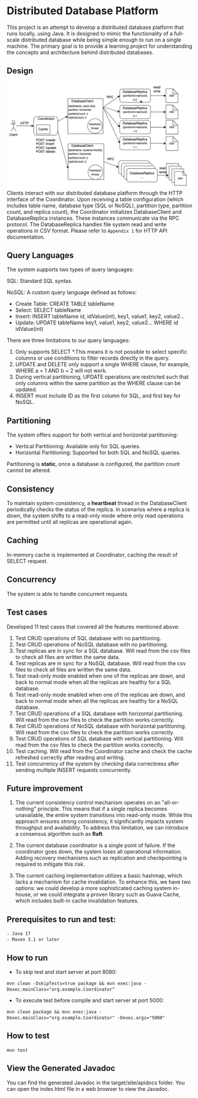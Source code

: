 # Distributed Database Platform 

This project is an attempt to develop a distributed database platform that runs locally, using Java. It is designed to mimic the functionality of a full-scale distributed database while being simple enough to run on a single machine. The primary goal is to provide a learning project for understanding the concepts and architecture behind distributed databases.

## Design
![design](design.png)
Clients interact with our distributed database platform through the HTTP interface of the Coordinator. Upon receiving a table configuration (which includes table name, database type (SQL or NoSQL), partition type, partition count, and replica count), the Coordinator initializes DatabaseClient and DatabaseReplica instances. These instances communicate via the RPC protocol. The DatabaseReplica handles file system read and write operations in CSV format. Please refer to `Appendix 1` for HTTP API documentation.

## Query Languages
The system supports two types of query languages:

SQL: Standard SQL syntax.

NoSQL: A custom query language defined as follows:

- Create Table: CREATE TABLE tableName
- Select: SELECT tableName
- Insert: INSERT tableName id, idValue(int), key1, value1, key2, value2…
- Update: UPDATE tableName key1, value1, key2, value2… WHERE id idValue(int)

There are three limitations to our query languages:
1. Only supports SELECT *.This means it is not possible to select specific columns or use conditions to filter records directly in the query.
2. UPDATE and DELETE only support a single WHERE clause, for example, WHERE a = 1 AND b = 2 will not work.
3. During vertical partitioning, UPDATE operations are restricted such that only columns within the same partition as the WHERE clause can be updated.
4. INSERT must include ID as the first column for SQL, and first key for NoSQL.

## Partitioning
The system offers support for both vertical and horizontal partitioning:
- Vertical Partitioning: Available only for SQL queries.
- Horizontal Partitioning: Supported for both SQL and NoSQL queries. 

Partitioning is **static**, once a database is configured, the partition count cannot be altered.

## Consistency
To maintain system consistency, a **heartbeat** thread in the DatabaseClient periodically checks the status of the replica. In scenarios where a replica is down, the system shifts to a read-only mode where only read operations are permitted until all replicas are operational again.

## Caching
In-memory cache is implemented at Coordinator, caching the result of SELECT request.

## Concurrency
The system is able to handle concurrent requests.

## Test cases
Developed 11 test cases that covered all the features mentioned above:
1. Test CRUD operations of SQL database with no partitioning.
2. Test CRUD operations of NoSQL database with no partitioning.
3. Test replicas are in sync for a SQL database. Will read from the csv files to check all files are written the same data.
4. Test replicas are in sync for a NoSQL database. Will read from the csv files to check all files are written the same data.
5. Test read-only mode enabled when one of the replicas are down, and back to normal mode when all the replicas are healthy for a SQL database.
6. Test read-only mode enabled when one of the replicas are down, and back to normal mode when all the replicas are healthy for a NoSQL database.
7. Test CRUD operations of a SQL database with horizontal partitioning. Will read from the csv files to check the partition works correctly.
8. Test CRUD operations of NoSQL database with horizontal partitioning. Will read from the csv files to check the partition works correctly.
9. Test CRUD operations of SQL database with vertical partitioning. Will read from the csv files to check the partition works correctly.
10. Test caching. Will read from the Coordinator cache and check the cache refreshed correctly after reading and writing.
11. Test concurrency of the system by checking data correctness after sending multiple INSERT requests concurrently.

## Future improvement
1. The current consistency control mechanism operates on an "all-or-nothing" principle. This means that if a single replica becomes unavailable, the entire system transitions into read-only mode. While this approach ensures strong consistency, it significantly impacts system throughput and availability. To address this limitation, we can introduce a consensus algorithm such as **Raft**.

2. The current database coordinator is a single point of failure. If the coordinator goes down, the system loses all operational information. Adding recovery mechanisms such as replication and checkpointing is required to mitigate this risk.

3. The current caching implementation utilizes a basic hashmap, which lacks a mechanism for cache invalidation. To enhance this, we have two options: we could develop a more sophisticated caching system in-house, or we could integrate a proven library such as Guava Cache, which includes built-in cache invalidation features. 


## Prerequisites to run and test:
    - Java 17
    - Maven 3.1 or later
## How to run
- To skip test and start server at port 8080:
```
mvn clean -DskipTests=true package && mvn exec:java -Dexec.mainClass="org.example.Coordinator"
```
- To execute test before compile and start server at port 5000:
```
mvn clean package && mvn exec:java -Dexec.mainClass="org.example.Coordinator" -Dexec.args="5000"
```
## How to test
```
mvn test
```

## View the Generated Javadoc
You can find the generated Javadoc in the target/site/apidocs folder. You can open the index.html file in a web browser to view the Javadoc.

